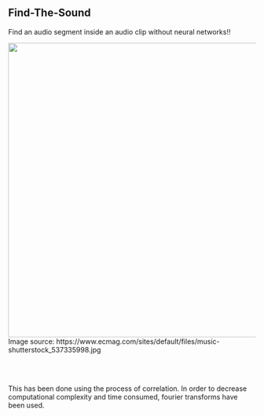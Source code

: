 ## Find-The-Sound

Find an audio segment inside an audio clip without neural networks!!

<img src = "https://www.ecmag.com/sites/default/files/music-shutterstock_537335998.jpg" width = 600px />
Image source: https://www.ecmag.com/sites/default/files/music-shutterstock_537335998.jpg

<br><br>

This has been done using the process of correlation. In order to decrease computational complexity and time consumed, 
fourier transforms have been used.
